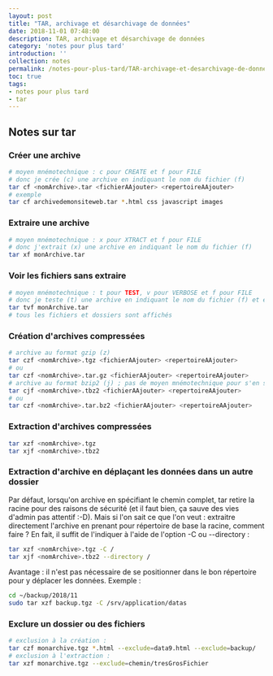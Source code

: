 ```yaml
---
layout: post
title: "TAR, archivage et désarchivage de données"
date: 2018-11-01 07:48:00
description: TAR, archivage et désarchivage de données
category: 'notes pour plus tard'
introduction: ''
collection: notes
permalink: /notes-pour-plus-tard/TAR-archivage-et-desarchivage-de-donnees/
toc: true
tags:
- notes pour plus tard
- tar
---
```


## Notes sur tar

### Créer une archive
``` bash
# moyen mnémotechnique : c pour CREATE et f pour FILE
# donc je crée (c) une archive en indiquant le nom du fichier (f)
tar cf <nomArchive>.tar <fichierAAjouter> <repertoireAAjouter>
# exemple
tar cf archivedemonsiteweb.tar *.html css javascript images
```

### Extraire une archive
``` bash
# moyen mnémotechnique : x pour XTRACT et f pour FILE
# donc j'extrait (x) une archive en indiquant le nom du fichier (f)
tar xf monArchive.tar
```

### Voir les fichiers sans extraire
``` bash
# moyen mnémotechnique : t pour TEST, v pour VERBOSE et f pour FILE
# donc je teste (t) une archive en indiquant le nom du fichier (f) et en étant verbeux (v)
tar tvf monArchive.tar
# tous les fichiers et dossiers sont affichés
```

### Création d'archives compressées
``` bash
# archive au format gzip (z)
tar czf <nomArchive>.tgz <fichierAAjouter> <repertoireAAjouter>
# ou
tar czf <nomArchive>.tar.gz <fichierAAjouter> <repertoireAAjouter>
# archive au format bzip2 (j) ; pas de moyen mnémotechnique pour s'en souvenir :-(
tar cjf <nomArchive>.tbz2 <fichierAAjouter> <repertoireAAjouter>
# ou
tar czf <nomArchive>.tar.bz2 <fichierAAjouter> <repertoireAAjouter>
```

### Extraction d'archives compressées
``` bash
tar xzf <nomArchive>.tgz
tar xjf <nomArchive>.tbz2
```

### Extraction d'archive en déplaçant les données dans un autre dossier
Par défaut, lorsqu'on archive en spécifiant le chemin complet, tar retire la racine pour des raisons de sécurité (et il faut bien, ça sauve des vies d'admin pas attentif :-D). Mais si l'on sait ce que l'on veut : extraitre directement l'archive en prenant pour répertoire de base la racine, comment faire ? En fait, il suffit de l'indiquer à l'aide de l'option -C ou --directory :
``` bash
tar xzf <nomArchive>.tgz -C /
tar xjf <nomArchive>.tbz2 --directory /
```
Avantage : il n'est pas nécessaire de se positionner dans le bon répertoire pour y déplacer les données. Exemple :
``` bash
cd ~/backup/2018/11
sudo tar xzf backup.tgz -C /srv/application/datas
```


### Exclure un dossier ou des fichiers
``` bash
# exclusion à la création :
tar czf monarchive.tgz *.html --exclude=data9.html --exclude=backup/
# exclusion à l'extraction :
tar xzf monarchive.tgz --exclude=chemin/tresGrosFichier
```
